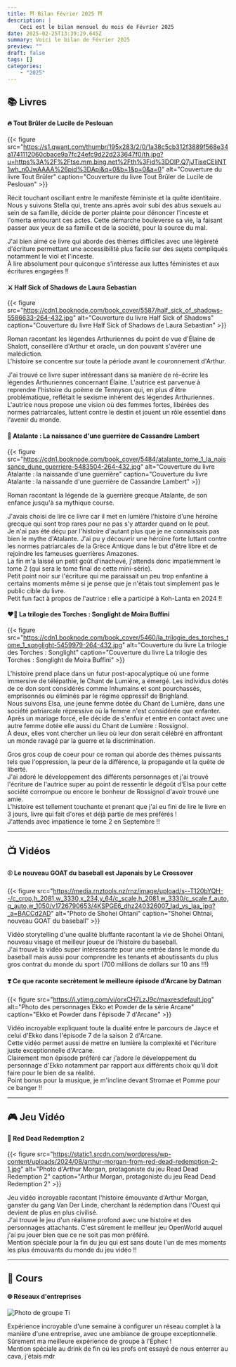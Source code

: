 ```yaml
---
title: ⛩️ Bilan Février 2025 ⛩️
description: |
    Ceci est le bilan mensuel du mois de Février 2025
date: 2025-02-25T13:39:29.645Z
summary: Voici le bilan de Février 2025
preview: ""
draft: false
tags: []
categories:
    - "2025"
---
```



## 📚 Livres
#### 🔥 Tout Brûler de Lucile de Peslouan
{{< figure
    src="https://s1.qwant.com/thumbr/195x283/2/0/1a38c5cb312f3889f568e34a1741112060cbace9a7fc24efc9d22d233647f0/th.jpg?u=https%3A%2F%2Ftse.mm.bing.net%2Fth%3Fid%3DOIP.Q7jJTiseCEIiNT1wh_n0JwAAAA%26pid%3DApi&q=0&b=1&p=0&a=0"
    alt="Couverture du livre Tout Brûler"
    caption="Couverture du livre Tout Brûler de Lucile de Peslouan"
    >}}

Récit touchant oscillant entre le manifeste féministe et la quête identitaire.  
Nous y suivons Stella qui, trente ans après avoir subi des abus sexuels au sein de sa famille, décide de porter plainte pour dénoncer l'inceste et l'omerta entourant ces actes. Cette démarche bouleverse sa vie, la faisant passer aux yeux de sa famille et de la société, pour la source du mal.  

J'ai bien aimé ce livre qui aborde des thèmes difficiles avec une légèreté d'écriture permettant une accessibilité plus facile sur des sujets compliqués notamment le viol et l'inceste.  
À lire absolument pour quiconque s'intéresse aux luttes féministes et aux écritures engagées !! 

#### ⚔️ Half Sick of Shadows de Laura Sebastian
{{< figure
    src="https://cdn1.booknode.com/book_cover/5587/half_sick_of_shadows-5586633-264-432.jpg"
    alt="Couverture du livre Half Sick of Shadows"
    caption="Couverture du livre Half Sick of Shadows de Laura Sebastian"
    >}}

Roman racontant les légendes Arthuriennes du point de vue d'Élaine de Shalott, conseillère d'Arthur et oracle, un don pouvant s'avérer une malédiction.  
L'histoire se concentre sur toute la période avant le couronnement d'Arthur.

J'ai trouvé ce livre super intéressant dans sa manière de ré-écrire les légendes Arthuriennes concernant Élaine. L'autrice est parvenue à reprendre l'histoire du poème de Tennyson qui, en plus d'être problématique, reflétait le sexisme inhérent des légendes Arthuriennes. L'autrice nous propose une vision où des femmes fortes, libérées des normes patriarcales, luttent contre le destin et jouent un rôle essentiel dans l'avenir du monde. 

#### 🏹 Atalante : La naissance d'une guerrière de Cassandre Lambert 
{{< figure
    src="https://cdn1.booknode.com/book_cover/5484/atalante_tome_1_la_naissance_dune_guerriere-5483504-264-432.jpg"
    alt="Couverture du livre Atalante : la naissande d'une guerrière"
    caption="Couverture du livre Atalante : la naissande d'une guerrière de Cassandre Lambert"
    >}}

Roman racontant la légende de la guerrière grecque Atalante, de son enfance jusqu'à sa mythique course.  

J'avais choisi de lire ce livre car il met en lumière l'histoire d'une héroïne grecque qui sont trop rares pour ne pas s'y attarder quand on le peut.  
Je n'ai pas été déçu par l'histoire d'autant plus que je ne connaissais pas bien le mythe d'Atalante. J'ai pu y découvrir une héroïne forte luttant contre les normes patriarcales de la Grèce Antique dans le but d'être libre et de rejoindre les fameuses guerrières Amazones.  
La fin m'a laissé un petit goût d'inachevé, j'attends donc impatiemment le tome 2 (qui sera le tome final de cette mini-série).  
Petit point noir sur l'écriture qui me paraissait un peu trop enfantine à certains moments même si je pense que je n'étais tout simplement pas le public cible du livre.  
Petit fun fact à propos de l'autrice : elle a participé à Koh-Lanta en 2024 !!

#### ❤️‍🔥 La trilogie des Torches : Songlight de Moira Buffini
{{< figure
    src="https://cdn1.booknode.com/book_cover/5460/la_trilogie_des_torches_tome_1_songlight-5459979-264-432.jpg"
    alt="Couverture du livre La trilogie des Torches : Songlight"
    caption="Couverture du livre La trilogie des Torches : Songlight de Moira Buffini"
    >}}

L'histoire prend place dans un futur post-apocalyptique où une forme immersive de télépathie, le Chant de Lumière, a émergé. Les individus dotés de ce don sont considérés comme Inhumains et sont pourchassés, emprisonnés ou éliminés par le régime oppressif de Brighland.  
Nous suivons Elsa, une jeune femme dotée du Chant de Lumière, dans une société patriarcale répressive où la femme n'est considérée que enfanter.  
Après un mariage forcé, elle décide de s'enfuir et entre en contact avec une autre femme dotée elle aussi du Chant de Lumière : Rossignol.  
À deux, elles vont chercher un lieu où leur don serait célébré en affrontant un monde ravagé par la guerre et la discrimination.  

Gros gros coup de coeur pour ce roman qui aborde des thèmes puissants tels que l'oppression, la peur de la différence, la propagande et la quête de liberté.  
J'ai adoré le développement des différents personnages et j'ai trouvé l'écriture de l'autrice super au point de ressentir le dégoût d'Elsa pour cette société corrompue ou encore le bonheur de Rossignol d'avoir trouvé une amie.  
L'histoire est tellement touchante et prenant que j'ai eu fini de lire le livre en 3 jours, livre qui fait d'ores et déjà partie de mes préférés !  
J'attends avec impatience le tome 2 en Septembre !! 

***
## 📺 Vidéos
#### ⚾ Le nouveau GOAT du baseball est Japonais by Le Crossover
{{< figure
    src="https://media.rnztools.nz/rnz/image/upload/s--T120bYQH--/c_crop,h_2081,w_3330,x_234,y_64/c_scale,h_2081,w_3330/c_scale,f_auto,q_auto,w_1050/v1726790653/4KSPGE6_dhz240326007_lad_vs_laa_jpg?_a=BACCd2AD"
    alt="Photo de Shohei Ohtani"
    caption="Shohei Ohtnai, nouveau GOAT du baseball"
    >}}

Vidéo storytelling d'une qualité bluffante racontant la vie de Shohei Ohtani, nouveau visage et meilleur joueur de l'histoire du baseball.  
J'ai trouvé la vidéo super intéressante pour une entrée dans le monde du baseball mais aussi pour comprendre les tenants et aboutissants du plus gros contrat du monde du sport (700 millions de dollars sur 10 ans !!!)

#### ❣️ Ce que raconte secrètement le meilleure épisode d'Arcane by Datman
{{< figure
    src="https://i.ytimg.com/vi/orxCH7LzJ9c/maxresdefault.jpg"
    alt="Photo des personnages Ekko et Powder de la série Arcane"
    caption="Ekko et Powder dans l'épisode 7 d'Arcane"
    >}}

Vidéo incroyable expliquant toute la dualité entre le parcours de Jayce et celui d'Ekko dans l'épisode 7 de la saison 2 d'Arcane.  
Cette vidéo permet aussi de mettre en lumière la complexité et l'écriture juste exceptionnelle d'Arcane.  
Clairement mon épisode préféré car j'adore le développement du personnage d'Ekko notamment par rapport aux différents choix qu'il doit faire pour le bien de sa réalité.  
Point bonus pour la musique, je m'incline devant Stromae et Pomme pour ce banger !!

***
## 🎮 Jeu Vidéo
#### 🤠 Red Dead Redemption 2
{{< figure
    src="https://static1.srcdn.com/wordpress/wp-content/uploads/2024/08/arthur-morgan-from-red-dead-redemption-2-1.jpg"
    alt="Photo d'Arthur Morgan, protagoniste du jeu Read Dead Redemption 2"
    caption="Arthur Morgan, protagoniste du jeu Read Dead Redemption 2"
    >}}

Jeu vidéo incroyable racontant l'histoire émouvante d'Arthur Morgan, ganster du gang Van Der Linde, cherchant la rédemption dans l'Ouest qui devient de plus en plus civilisé.  
J'ai trouvé le jeu d'un réalisme profond avec une histoire et des personnages attachants. C'est sûrement le meilleur jeu OpenWorld auquel j'ai pu jouer bien que ce ne soit pas mon préféré.  
Mention spéciale pour la fin du jeu qui est sans doute l'un de mes moments les plus émouvants du monde du jeu vidéo !!

***
## 🎒 Cours 
#### 🌐 Réseaux d'entreprises
![Photo de groupe Ti](/images/post-février/groupeTi.png)

Expérience incroyable d'une semaine à configurer un réseau complet à la manière d'une entreprise, avec une ambiance de groupe exceptionnelle.  
Sûrement ma meilleure expérience de groupe à l'Ephec !  
Mention spéciale au drink de fin où les profs ont essayé de nous enterrer au cava, j'étais mdr